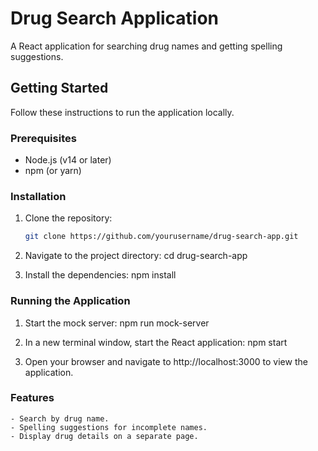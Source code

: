 # Drug Search Application

A React application for searching drug names and getting spelling suggestions.

## Getting Started

Follow these instructions to run the application locally.

### Prerequisites

- Node.js (v14 or later)
- npm (or yarn)

### Installation

1. Clone the repository:

   ```bash
   git clone https://github.com/yourusername/drug-search-app.git

2. Navigate to the project directory:
    cd drug-search-app

3. Install the dependencies:
    npm install

### Running the Application
1. Start the mock server:
    npm run mock-server

2. In a new terminal window, start the React application:
    npm start

3. Open your browser and navigate to http://localhost:3000 to view the application.

### Features
    - Search by drug name.
    - Spelling suggestions for incomplete names.
    - Display drug details on a separate page.